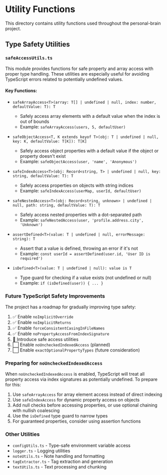 # Utility Functions

This directory contains utility functions used throughout the personal-brain project.

## Type Safety Utilities

### `safeAccessUtils.ts`

This module provides functions for safe property and array access with proper type handling. These utilities are especially useful for avoiding TypeScript errors related to potentially undefined values.

#### Key Functions:

- `safeArrayAccess<T>(array: T[] | undefined | null, index: number, defaultValue: T): T`
  - Safely access array elements with a default value when the index is out of bounds
  - Example: `safeArrayAccess(users, 5, defaultUser)`

- `safeObjectAccess<T, K extends keyof T>(obj: T | undefined | null, key: K, defaultValue: T[K]): T[K]`
  - Safely access object properties with a default value if the object or property doesn't exist
  - Example: `safeObjectAccess(user, 'name', 'Anonymous')`

- `safeIndexAccess<T>(obj: Record<string, T> | undefined | null, key: string, defaultValue: T): T`
  - Safely access properties on objects with string indices
  - Example: `safeIndexAccess(userMap, userId, defaultUser)`

- `safeNestedAccess<T>(obj: Record<string, unknown> | undefined | null, path: string, defaultValue: T): T`
  - Safely access nested properties with a dot-separated path
  - Example: `safeNestedAccess(user, 'profile.address.city', 'Unknown')`

- `assertDefined<T>(value: T | undefined | null, errorMessage: string): T`
  - Assert that a value is defined, throwing an error if it's not
  - Example: `const userId = assertDefined(user.id, 'User ID is required')`

- `isDefined<T>(value: T | undefined | null): value is T`
  - Type guard for checking if a value exists (not undefined or null)
  - Example: `if (isDefined(user)) { ... }`

### Future TypeScript Safety Improvements

The project has a roadmap for gradually improving type safety:

1. ✅ Enable `noImplicitOverride`
2. ✅ Enable `noImplicitReturns`
3. ✅ Enable `forceConsistentCasingInFileNames`
4. ✅ Enable `noPropertyAccessFromIndexSignature`
5. 🔄 Introduce safe access utilities
6. ⬜ Enable `noUncheckedIndexedAccess` (planned)
7. ⬜ Enable `exactOptionalPropertyTypes` (future consideration)

### Preparing for `noUncheckedIndexedAccess`

When `noUncheckedIndexedAccess` is enabled, TypeScript will treat all property access via index signatures as potentially undefined. To prepare for this:

1. Use `safeArrayAccess` for array element access instead of direct indexing
2. Use `safeIndexAccess` for dynamic property access on objects
3. Add null checks before accessing properties, or use optional chaining with nullish coalescing
4. Use the `isDefined` type guard to narrow types
5. For guaranteed properties, consider using assertion functions

### Other Utilities

- `configUtils.ts` - Type-safe environment variable access
- `logger.ts` - Logging utilities
- `noteUtils.ts` - Note handling and formatting
- `tagExtractor.ts` - Tag extraction and generation
- `textUtils.ts` - Text processing and chunking
